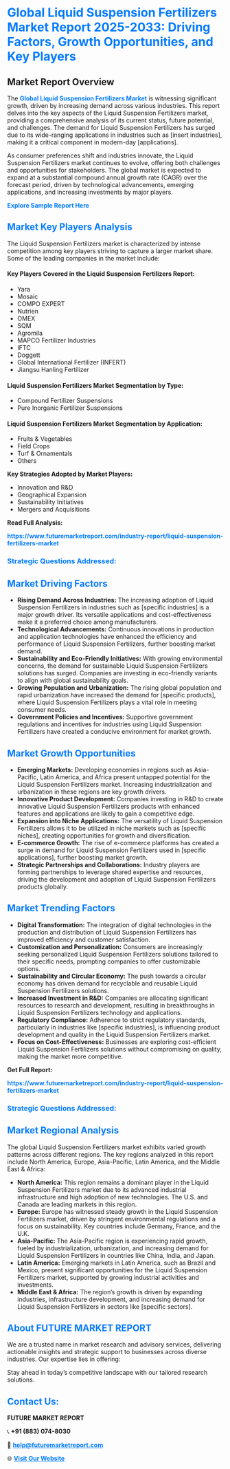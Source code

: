 <h1 style="color: #007BFF;">Global Liquid Suspension Fertilizers Market Report 2025-2033: Driving Factors, Growth Opportunities, and Key Players</h1>

<section id="overview">
<h2>Market Report Overview</h2>
<p>The <a href="https://www.futuremarketreport.com/industry-report/liquid-suspension-fertilizers-market" style="color: #007BFF; text-decoration: none;"><strong>Global Liquid Suspension Fertilizers Market</strong></a> is witnessing significant growth, driven by increasing demand across various industries. This report delves into the key aspects of the Liquid Suspension Fertilizers market, providing a comprehensive analysis of its current status, future potential, and challenges. The demand for Liquid Suspension Fertilizers has surged due to its wide-ranging applications in industries such as [insert industries], making it a critical component in modern-day [applications].</p>
<p>As consumer preferences shift and industries innovate, the Liquid Suspension Fertilizers market continues to evolve, offering both challenges and opportunities for stakeholders. The global market is expected to expand at a substantial compound annual growth rate (CAGR) over the forecast period, driven by technological advancements, emerging applications, and increasing investments by major players.</p>
</section>

<section id="overview">
<p><a href="https://www.futuremarketreport.com/request-sample/reportId=27710" style="color: #007BFF; text-decoration: none;"><strong>Explore Sample Report Here</strong></a></p>
</section>

<section id="key-players">
<h2 style="color: #007BFF;">Market Key Players Analysis</h2>
<p>The Liquid Suspension Fertilizers market is characterized by intense competition among key players striving to capture a larger market share. Some of the leading companies in the market include:</p>
<h4>Key Players Covered in the Liquid Suspension Fertilizers Report:</h4>
<ul><li>Yara</li><li>Mosaic</li><li>COMPO EXPERT</li><li>Nutrien</li><li>OMEX</li><li>SQM</li><li>Agromila</li><li>MAPCO Fertilizer Industries</li><li>IFTC</li><li>Doggett</li><li>Global International Fertilizer (INFERT)</li><li>Jiangsu Hanling Fertilizer</li></ul>
<h4>Liquid Suspension Fertilizers Market Segmentation by Type:</h4>
<ul><li>Compound Fertilizer Suspensions</li><li>Pure Inorganic Fertilizer Suspensions</li></ul>

<h4>Liquid Suspension Fertilizers Market Segmentation by Application:</h4>
<ul><li>Fruits &amp; Vegetables</li><li>Field Crops</li><li>Turf &amp; Ornamentals</li><li>Others</li></ul>
<p><strong>Key Strategies Adopted by Market Players:</strong></p>
<ul>
<li>Innovation and R&D</li>
<li>Geographical Expansion</li>
<li>Sustainability Initiatives</li>
<li>Mergers and Acquisitions</li>
</ul>
</section>

<section>
<p><strong>Read Full Analysis: </strong></p><a href="https://www.futuremarketreport.com/industry-report/liquid-suspension-fertilizers-market" style="color: #007BFF; text-decoration: none;"><strong>https://www.futuremarketreport.com/industry-report/liquid-suspension-fertilizers-market</strong></a>
<h3 style="color: #007BFF;">Strategic Questions Addressed:</h3>
</section>

<section id="driving-factors">
<h2 style="color: #007BFF;">Market Driving Factors</h2>
<ul>
<li><strong>Rising Demand Across Industries:</strong> The increasing adoption of Liquid Suspension Fertilizers in industries such as [specific industries] is a major growth driver. Its versatile applications and cost-effectiveness make it a preferred choice among manufacturers.</li>
<li><strong>Technological Advancements:</strong> Continuous innovations in production and application technologies have enhanced the efficiency and performance of Liquid Suspension Fertilizers, further boosting market demand.</li>
<li><strong>Sustainability and Eco-Friendly Initiatives:</strong> With growing environmental concerns, the demand for sustainable Liquid Suspension Fertilizers solutions has surged. Companies are investing in eco-friendly variants to align with global sustainability goals.</li>
<li><strong>Growing Population and Urbanization:</strong> The rising global population and rapid urbanization have increased the demand for [specific products], where Liquid Suspension Fertilizers plays a vital role in meeting consumer needs.</li>
<li><strong>Government Policies and Incentives:</strong> Supportive government regulations and incentives for industries using Liquid Suspension Fertilizers have created a conducive environment for market growth.</li>
</ul>
</section>

<section id="growth-opportunities">
<h2 style="color: #007BFF;">Market Growth Opportunities</h2>
<ul>
<li><strong>Emerging Markets:</strong> Developing economies in regions such as Asia-Pacific, Latin America, and Africa present untapped potential for the Liquid Suspension Fertilizers market. Increasing industrialization and urbanization in these regions are key growth drivers.</li>
<li><strong>Innovative Product Development:</strong> Companies investing in R&D to create innovative Liquid Suspension Fertilizers products with enhanced features and applications are likely to gain a competitive edge.</li>
<li><strong>Expansion into Niche Applications:</strong> The versatility of Liquid Suspension Fertilizers allows it to be utilized in niche markets such as [specific niches], creating opportunities for growth and diversification.</li>
<li><strong>E-commerce Growth:</strong> The rise of e-commerce platforms has created a surge in demand for Liquid Suspension Fertilizers used in [specific applications], further boosting market growth.</li>
<li><strong>Strategic Partnerships and Collaborations:</strong> Industry players are forming partnerships to leverage shared expertise and resources, driving the development and adoption of Liquid Suspension Fertilizers products globally.</li>
</ul>
</section>

<section id="trending-factors">
<h2 style="color: #007BFF;">Market Trending Factors</h2>
<ul>
<li><strong>Digital Transformation:</strong> The integration of digital technologies in the production and distribution of Liquid Suspension Fertilizers has improved efficiency and customer satisfaction.</li>
<li><strong>Customization and Personalization:</strong> Consumers are increasingly seeking personalized Liquid Suspension Fertilizers solutions tailored to their specific needs, prompting companies to offer customizable options.</li>
<li><strong>Sustainability and Circular Economy:</strong> The push towards a circular economy has driven demand for recyclable and reusable Liquid Suspension Fertilizers solutions.</li>
<li><strong>Increased Investment in R&D:</strong> Companies are allocating significant resources to research and development, resulting in breakthroughs in Liquid Suspension Fertilizers technology and applications.</li>
<li><strong>Regulatory Compliance:</strong> Adherence to strict regulatory standards, particularly in industries like [specific industries], is influencing product development and quality in the Liquid Suspension Fertilizers market.</li>
<li><strong>Focus on Cost-Effectiveness:</strong> Businesses are exploring cost-efficient Liquid Suspension Fertilizers solutions without compromising on quality, making the market more competitive.</li>
</ul>
</section>

<section>
<p><strong>Get Full Report: </strong></p><a href="https://www.futuremarketreport.com/industry-report/liquid-suspension-fertilizers-market" style="color: #007BFF; text-decoration: none;"><strong>https://www.futuremarketreport.com/industry-report/liquid-suspension-fertilizers-market</strong></a>
<h3 style="color: #007BFF;">Strategic Questions Addressed:</h3>
</section>


<section id="regional-analysis">
<h2 style="color: #007BFF;">Market Regional Analysis</h2>
<p>The global Liquid Suspension Fertilizers market exhibits varied growth patterns across different regions. The key regions analyzed in this report include North America, Europe, Asia-Pacific, Latin America, and the Middle East & Africa:</p>
<ul>
<li><strong>North America:</strong> This region remains a dominant player in the Liquid Suspension Fertilizers market due to its advanced industrial infrastructure and high adoption of new technologies. The U.S. and Canada are leading markets in this region.</li>
<li><strong>Europe:</strong> Europe has witnessed steady growth in the Liquid Suspension Fertilizers market, driven by stringent environmental regulations and a focus on sustainability. Key countries include Germany, France, and the U.K.</li>
<li><strong>Asia-Pacific:</strong> The Asia-Pacific region is experiencing rapid growth, fueled by industrialization, urbanization, and increasing demand for Liquid Suspension Fertilizers in countries like China, India, and Japan.</li>
<li><strong>Latin America:</strong> Emerging markets in Latin America, such as Brazil and Mexico, present significant opportunities for the Liquid Suspension Fertilizers market, supported by growing industrial activities and investments.</li>
<li><strong>Middle East & Africa:</strong> The region’s growth is driven by expanding industries, infrastructure development, and increasing demand for Liquid Suspension Fertilizers in sectors like [specific sectors].</li>
</ul>
</section>

<footer>
<h2 style="color: #007BFF;">About FUTURE MARKET REPORT</h2>
<p>We are a trusted name in market research and advisory services, delivering actionable insights and strategic support to businesses across diverse industries. Our expertise lies in offering:</p>

<p>Stay ahead in today’s competitive landscape with our tailored research solutions.</p>

<h2 style="color: #007BFF;">Contact Us:</h2>
<p><strong>FUTURE MARKET REPORT</strong></p>
<p>📞 <strong>+91 (883) 074-8030</strong></p>
<p>📧 <strong><a href="mailto:help@futuremarketreport.com" style="color: #007BFF;">help@futuremarketreport.com</a></strong></p>
<p>🌐 <strong><a href="https://www.futuremarketreport.com/" style="color: #007BFF;">Visit Our Website</a></strong></p>
</footer>